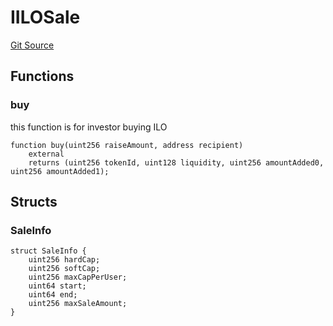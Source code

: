 # IILOSale
[Git Source](https://github.com/KYRDTeam/ilo-contracts/blob/be1379a5058f6506f3a229427893748ee4e5ab65/src/interfaces/IILOSale.sol)


## Functions
### buy

this function is for investor buying ILO


```solidity
function buy(uint256 raiseAmount, address recipient)
    external
    returns (uint256 tokenId, uint128 liquidity, uint256 amountAdded0, uint256 amountAdded1);
```

## Structs
### SaleInfo

```solidity
struct SaleInfo {
    uint256 hardCap;
    uint256 softCap;
    uint256 maxCapPerUser;
    uint64 start;
    uint64 end;
    uint256 maxSaleAmount;
}
```

